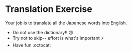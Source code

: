 # Translation Exercise
Your job is to translate all the Japanese words into English.
- Do not use the dictionary!! :angry:
- Try not to skip-- effort is what's important :zap:
- Have fun :octocat:
